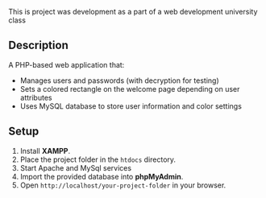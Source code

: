 This is project was development as a part of a web development university class

## Description
A PHP-based web application that:
- Manages users and passwords (with decryption for testing)
- Sets a colored rectangle on the welcome page depending on user attributes
- Uses MySQL database to store user information and color settings

## Setup
1. Install **XAMPP**.  
2. Place the project folder in the `htdocs` directory.
3. Start Apache and MySql services
4. Import the provided database into **phpMyAdmin**.  
5. Open `http://localhost/your-project-folder` in your browser.
